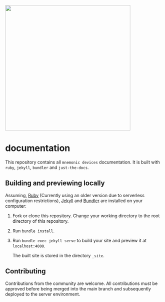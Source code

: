 
<img src="https://cdn.shopify.com/s/files/1/0842/2113/3146/files/5x2-rectangle_MD-Sticker_1_WEB.png?v=1721809368&width=400" width="400px" />

# documentation

This repository contains all `mnemonic devices` documentation. It is built with `ruby`, `jekyll`, `bundler` and `just-the-docs`. 

## Building and previewing locally

Assuming, [Ruby](https://www.ruby-lang.org/en/documentation/installation/) (Currently using an older version due to serverless configuration restrictions), [Jekyll](https://jekyllrb.com/docs/installation/) and [Bundler](https://bundler.io/) are installed on your computer:

1.  Fork or clone this repository. Change your working directory to the root directory of this repository.

2.  Run `bundle install`.

3.  Run `bundle exec jekyll serve` to build your site and preview it at `localhost:4000`.

    The built site is stored in the directory `_site`.

## Contributing

Contributions from the community are welcome. All contributions must be approved before being merged into the main branch and subsequently deployed to the server environment.

